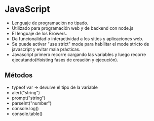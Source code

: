 # JavaScript

- Lenguaje de programación no tipado.
- Utilizado para programación web y de backend con node.js
- El lenguaje de los Browers.
- Da funcionalidad o interactividad a los sitios y aplicaciones web.
- Se puede activar "use strict" mode para habilitar el mode stricto de javascript y evitar mala prácticas.
- Javascript primero recorre cargando las variables y luego recorre ejecutando(Hoisting fases de creación y ejecución).

## Métodos

- typeof var -> devulve el tipo de la variable
- alert("string")
- prompt("string")
- parseInt("number")
- console.log()
- console.table()
